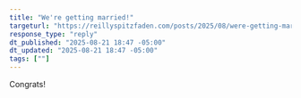 ```yaml
---
title: "We're getting married!"
targeturl: "https://reillyspitzfaden.com/posts/2025/08/were-getting-married/"
response_type: "reply"
dt_published: "2025-08-21 18:47 -05:00"
dt_updated: "2025-08-21 18:47 -05:00"
tags: [""]
---
```


Congrats!
